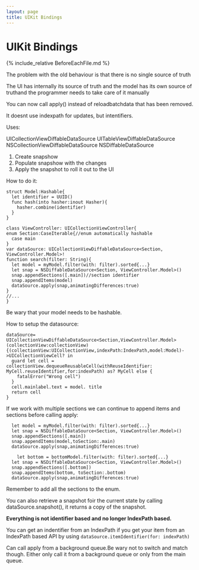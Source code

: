 ```yaml
---
layout: page
title: UIKit Bindings
---
```

# UIKit Bindings

{% include_relative BeforeEachFile.md %}

The problem with the old behaviour is that there is no single source of truth

The UI has internally its source of truth and the model has its own source of truthand the programmer needs to take care of it manually

You can now call apply() instead of reloadbatchdata that has been removed.

It doesnt use indexpath for updates, but intentifiers.

Uses:

UICollectionViewDiffableDataSource
UITableViewDiffableDataSource
NSCollectionViewDiffableDataSource
NSDiffableDataSource

1. Create snapshow
2. Populate snapshow with the changes
3. Apply the snapshot to roll it out to  the UI

How to do it:

```
struct Model:Hashable{
  let identifier = UUID()
  func hash(into hasher:inout Hasher){
    hasher.combine(identifier)
  }
}

class ViewController: UICollectionViewController{
enum Section:CaseIterable{//enum automatically hashable
  case main
}
var dataSource: UICollectionViewDiffableDataSource<Section, ViewController.Model>!
function search(filter: String){
  let model = myModel.filter(with: filter).sorted{...}
  let snap = NSDiffableDataSource<Section, ViewController.Model>()
  snap.appendSections([.main])//section identifier
  snap.appendItems(model)
  dataSource.apply(snap,animatingDifferences:true)
}
//...
}
```

Be wary that your model needs to  be hashable.

How to setup  the datasource:

```
dataSource= UICollectionViewDiffableDataSource<Section,ViewController.Model>(collectionView:collectionView){(collectionView:UICollectionView,indexPath:IndexPath,model:Model)->UICollectionViewCell? in
  guard let cell = collectionView.dequeueReusableCell(withReuseIdentifier: MyCell.reuseIdentifier,for:indexPath) as? MyCell else {
    fatalError("Wrong cell")
  }
  cell.mainlabel.text = model. title
  return cell
}
```

If we work with multiple sections we can continue to append items and sections before calling apply:

```
  let model = myModel.filter(with: filter).sorted{...}
  let snap = NSDiffableDataSource<Section, ViewController.Model>()
  snap.appendSections([.main])
  snap.appendItems(model,toSection:.main)
  dataSource.apply(snap,animatingDifferences:true)

    let bottom = bottomModel.filter(with: filter).sorted{...}
  let snap = NSDiffableDataSource<Section, ViewController.Model>()
  snap.appendSections([.bottom])
  snap.appendItems(bottom, toSection:.bottom)
  dataSource.apply(snap,animatingDifferences:true)
```

Remember to add all the sections to the enum.

You can also retrieve a snapshot foir the current state by calling dataSource.snapshot(), it returns a copy of the snapshot.

**Everything is not identifier based and no longer IndexPath based.**

You can get an indentifier from an IndexPath if you get your item from an IndexPath based API by using `dataSource.itemIdentifier(for: indexPath)`

Can call apply from a background queue.Be wary not to switch and match though. Either only call it from a background queue or only from the main queue.